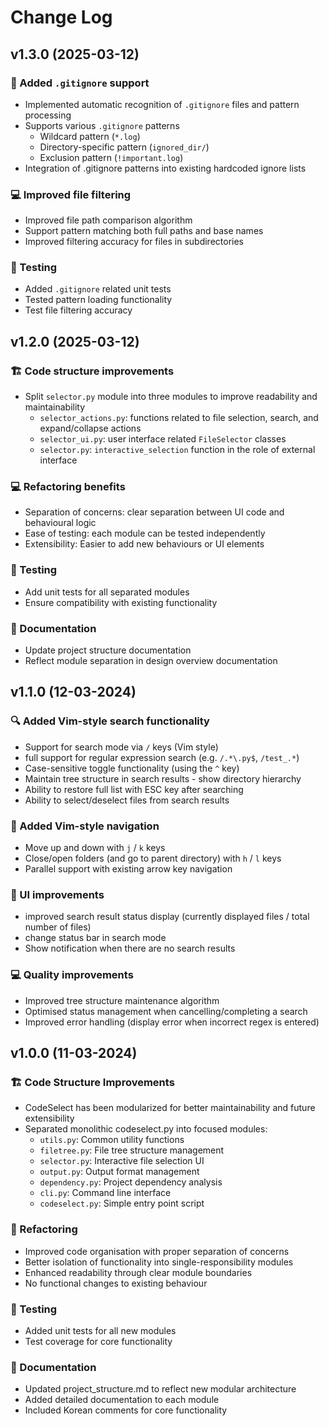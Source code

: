 # Change Log

## v1.3.0 (2025-03-12)

### 🚀 Added `.gitignore` support
- Implemented automatic recognition of `.gitignore` files and pattern processing
- Supports various `.gitignore` patterns
  - Wildcard pattern (`*.log`)
  - Directory-specific pattern (`ignored_dir/`)
  - Exclusion pattern (`!important.log`)
- Integration of .gitignore patterns into existing hardcoded ignore lists

### 💻 Improved file filtering
- Improved file path comparison algorithm
- Support pattern matching both full paths and base names
- Improved filtering accuracy for files in subdirectories

### 🧪 Testing
- Added `.gitignore` related unit tests
- Tested pattern loading functionality
- Test file filtering accuracy

## v1.2.0 (2025-03-12)

### 🏗 Code structure improvements
- Split `selector.py` module into three modules to improve readability and maintainability
  - `selector_actions.py`: functions related to file selection, search, and expand/collapse actions
  - `selector_ui.py`: user interface related `FileSelector` classes
  - `selector.py`: `interactive_selection` function in the role of external interface

### 💻 Refactoring benefits
- Separation of concerns: clear separation between UI code and behavioural logic
- Ease of testing: each module can be tested independently
- Extensibility: Easier to add new behaviours or UI elements

### 🧪 Testing
- Add unit tests for all separated modules
- Ensure compatibility with existing functionality

### 📖 Documentation
- Update project structure documentation
- Reflect module separation in design overview documentation

## v1.1.0 (12-03-2024)

### 🔍 Added Vim-style search functionality
- Support for search mode via `/` keys (Vim style)
- full support for regular expression search (e.g. `/.*\.py$`, `/test_.*`)
- Case-sensitive toggle functionality (using the `^` key)
- Maintain tree structure in search results - show directory hierarchy
- Ability to restore full list with ESC key after searching
- Ability to select/deselect files from search results

### 🚀 Added Vim-style navigation
- Move up and down with `j` / `k` keys
- Close/open folders (and go to parent directory) with `h` / `l` keys
- Parallel support with existing arrow key navigation

### 🎨 UI improvements
- improved search result status display (currently displayed files / total number of files)
- change status bar in search mode
- Show notification when there are no search results

### 💻 Quality improvements
- Improved tree structure maintenance algorithm
- Optimised status management when cancelling/completing a search
- Improved error handling (display error when incorrect regex is entered)

## v1.0.0 (11-03-2024)

### 🏗 Code Structure Improvements
- CodeSelect has been modularized for better maintainability and future extensibility
- Separated monolithic codeselect.py into focused modules:
  - `utils.py`: Common utility functions
  - `filetree.py`: File tree structure management
  - `selector.py`: Interactive file selection UI
  - `output.py`: Output format management
  - `dependency.py`: Project dependency analysis
  - `cli.py`: Command line interface
  - `codeselect.py`: Simple entry point script

### 🔧 Refactoring
- Improved code organisation with proper separation of concerns
- Better isolation of functionality into single-responsibility modules
- Enhanced readability through clear module boundaries
- No functional changes to existing behaviour

### 🧪 Testing
- Added unit tests for all new modules
- Test coverage for core functionality

### 📖 Documentation
- Updated project_structure.md to reflect new modular architecture
- Added detailed documentation to each module
- Included Korean comments for core functionality